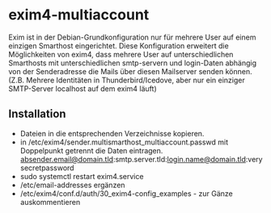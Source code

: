 # exim4-multiaccount

Exim ist in der Debian-Grundkonfiguration nur für mehrere User auf einem einzigen Smarthost eingerichtet.
Diese Konfiguration erweitert die Möglichkeiten von exim4, dass mehrere User auf unterschiedlichen Smarthosts mit unterschiedlichen smtp-servern und login-Daten abhängig von der Senderadresse die Mails über diesen Mailserver senden können. (Z.B. Mehrere Identitäten in Thunderbird/Icedove, aber nur ein einziger SMTP-Server localhost auf dem exim4 läuft)

## Installation
* Dateien in die entsprechenden Verzeichnisse kopieren.
* in /etc/exim4/sender.multismarthost_multiaccount.passwd mit Doppelpunkt getrennt die Daten eintragen.
	absender.email@domain.tld:smtp.server.tld:login.name@domain.tld:verysecretpassword
* sudo systemctl restart exim4.service 
* /etc/email-addresses ergänzen
* /etc/exim4/conf.d/auth/30_exim4-config_examples - zur Gänze auskommentieren 
